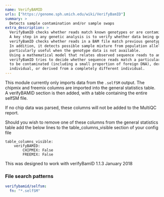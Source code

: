 ```yaml
---
name: VerifyBAMID
urls: ["https://genome.sph.umich.edu/wiki/VerifyBamID"]
summary: >
  Detects sample contamination and/or sample swaps
extra_description: >
  VerifyBamID checks whether reads match known genotypes or are contaminated as a mixture of two samples.
  A key step in any genetic analysis is to verify whether data being generated matches expectations.
  verifyBamID checks whether reads in a BAM file match previous genotypes for a specific sample.
  In addition, it detects possible sample mixture from population allele frequency only, which can be
  particularly useful when the genotype data is not available.
  Using a mathematical model that relates observed sequence reads to an hypothetical true genotype,
  verifyBamID tries to decide whether sequence reads match a particular individual or are more likely
  to be contaminated (including a small proportion of foreign DNA), derived from a closely related
  individual, or derived from a completely different individual.
---
```


This module currently only imports data from the `.selfSM` output.
The chipmix and freemix columns are imported into the general statistics table.
A verifyBAMID section is then added, with a table containing the entire selfSM file.

If no chip data was parsed, these columns will not be added to the MultiQC report.

Should you wish to remove one of these columns from the general statistics table add the below lines to the table_columns_visible section of your config file

    table_columns_visible:
        verifyBAMID:
            CHIPMIX: False
            FREEMIX: False

This was designed to work with verifyBamID 1.1.3 January 2018

### File search patterns

```yaml
verifybamid/selfsm:
  fn: "*.selfSM"
```
